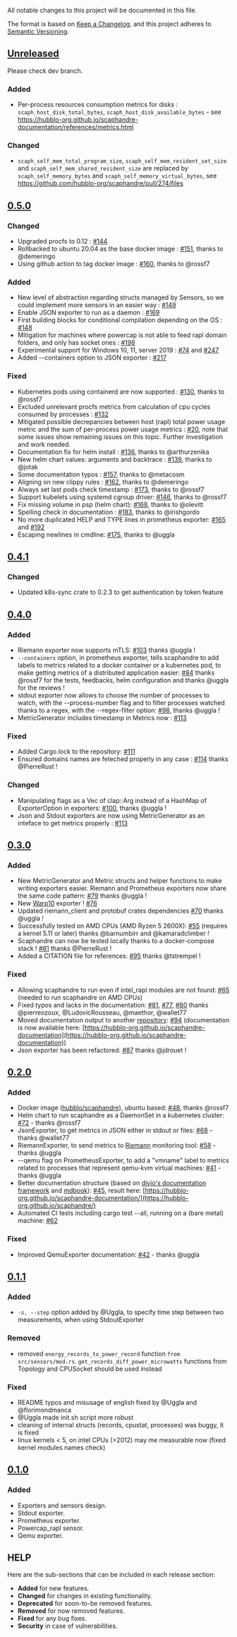 All notable changes to this project will be documented in this file.

The format is based on [Keep a Changelog](https://keepachangelog.com/en/1.0.0/),
and this project adheres to [Semantic Versioning](https://semver.org/spec/v2.0.0.html).

## [Unreleased](https://github.com/hubblo-org/scaphandre/commits/dev)

Please check dev branch.

### Added

- Per-process resources consumption metrics for disks : `scaph_host_disk_total_bytes`, `scaph_host_disk_available_bytes` - see https://hubblo-org.github.io/scaphandre-documentation/references/metrics.html

### Changed

- `scaph_self_mem_total_program_size`, `scaph_self_mem_resident_set_size` and `scaph_self_mem_shared_resident_size` are replaced by `scaph_self_memory_bytes` and `scaph_self_memory_virtual_bytes`, see https://github.com/hubblo-org/scaphandre/pull/274/files

## [0.5.0](https://github.com/hubblo-org/scaphandre/releases/tag/v0.5.0)

### Changed

- Upgraded procfs to 0.12 : [#144](https://github.com/hubblo-org/scaphandre/pull/144)
- Rollbacked to ubuntu 20.04 as the base docker image : [#151](https://github.com/hubblo-org/scaphandre/pull/151), thanks to @demeringo
- Using github action to tag docker image : [#160](https://github.com/hubblo-org/scaphandre/pull/160), thanks to @rossf7

### Added

- New level of abstraction regarding structs managed by Sensors, so we could implement more sensors in an easier way : [#149](https://github.com/hubblo-org/scaphandre/pull/149)
- Enable JSON exporter to run as a daemon : [#169](https://github.com/hubblo-org/scaphandre/issues/169)
- First building blocks for conditional compilation depending on the OS : [#148](https://github.com/hubblo-org/scaphandre/pull/148)
- Mitigation for machines where powercap is not able to feed rapl domain folders, and only has socket ones : [#198](https://github.com/hubblo-org/scaphandre/pull/198)
- Experimental support for Windows 10, 11, server 2019 : [#74](https://github.com/hubblo-org/scaphandre/issues/74) and [#247](https://github.com/hubblo-org/scaphandre/issues/247)
- Added --containers option to JSON exporter : [#217](https://github.com/hubblo-org/scaphandre/issues/217)

### Fixed

- Kubernetes pods using containerd are now supported : [#130](https://github.com/hubblo-org/scaphandre/pull/130), thanks to @rossf7
- Excluded unrelevant procfs metrics from calculation of cpu cycles consumed by processes : [#132](https://github.com/hubblo-org/scaphandre/pull/132)
- Mitigated possible decrepancies between host (rapl) total power usage metric and the sum of per-process power usage metrics : [#20](https://github.com/hubblo-org/scaphandre/issues/20), note that some issues show remaining issues on this topic. Further investigation and work needed.
- Documentation fix for helm install : [#136](https://github.com/hubblo-org/scaphandre/pull/136), thanks to @arthurzenika
- New helm chart values: arguments and backtrace : [#139](https://github.com/hubblo-org/scaphandre/pull/139), thanks to @jotak
- Some documentation typos : [#157](https://github.com/hubblo-org/scaphandre/pull/157), thanks to @metacosm
- Aligning on new clippy rules : [#162](https://github.com/hubblo-org/scaphandre/pull/162), thanks to @demeringo
- Always set last pods check timestamp : [#173](https://github.com/hubblo-org/scaphandre/pull/173), thanks to @rossf7
- Support kubelets using systemd cgroup driver: [#146](https://github.com/hubblo-org/scaphandre/pull/146), thanks to @rossf7
- Fix missing volume in psp (helm chart): [#168](https://github.com/hubblo-org/scaphandre/pull/168), thanks to @olevitt
- Spelling check in documentation : [#183](https://github.com/hubblo-org/scaphandre/pull/183), thanks to @irishgordo
- No more duplicated HELP and TYPE lines in prometheus exporter: [#165](https://github.com/hubblo-org/scaphandre/issues/165) and [#192](https://github.com/hubblo-org/scaphandre/pull/192)
- Escaping newlines in cmdline: [#175](https://github.com/hubblo-org/scaphandre/issues/175), thanks to @uggla

## [0.4.1](https://github.com/hubblo-org/scaphandre/releases/tag/v0.4.0)

### Changed

- Updated k8s-sync crate to 0.2.3 to get authentication by token feature

## [0.4.0](https://github.com/hubblo-org/scaphandre/releases/tag/v0.4.0)

### Added

- Riemann exporter now supports mTLS: [#103](https://github.com/hubblo-org/scaphandre/pull/103) thanks @uggla !
- `--containers` option, in prometheus exporter, tells scaphandre to add labels to metrics related to a docker container or a kubernetes pod, to make getting metrics of a distributed application easier: [#84](https://github.com/hubblo-org/scaphandre/pull/109) thanks @rossf7 for the tests, feedbacks, helm configuration and thanks @uggla for the reviews !
- stdout exporter now allows to choose the number of processes to watch, with the --process-number flag and to filter processes watched thanks to a regex, with the --regex-filter option: [#98](https://github.com/hubblo-org/scaphandre/pull/98), thanks @uggla !
- MetricGenerator includes timestamp in Metrics now : [#113](https://github.com/hubblo-org/scaphandre/pull/113)

### Fixed

- Added Cargo.lock to the repository: [#111](https://github.com/hubblo-org/scaphandre/issues/111)
- Ensured domains names are feteched properly in any case : [#114](https://github.com/hubblo-org/scaphandre/pull/114) thanks @PierreRust !

### Changed

- Manipulating flags as a Vec of clap::Arg instead of a HashMap of ExporterOption in exporters: [#100](https://github.com/hubblo-org/scaphandre/pull/100), thanks @uggla !
- Json and Stdout exporters are now using MetricGenerator as an inteface to get metrics properly : [#113](https://github.com/hubblo-org/scaphandre/pull/113)

## [0.3.0](https://github.com/hubblo-org/scaphandre/releases/tag/v0.3.0)

### Added

- New MetricGenerator and Metric structs and helper functions to make writing exporters easier. Riemann and Prometheus exporters now share the same code pattern: [#79](https://github.com/hubblo-org/scaphandre/pull/79) thanks @uggla !
- New [Warp10](https://warp10.io/) exporter ! [#76](https://github.com/hubblo-org/scaphandre/pull/76)
- Updated riemann_client and protobuf crates dependencies [#70](https://github.com/hubblo-org/scaphandre/pull/70/files) thanks @uggla !
- Successfully tested on AMD CPUs (AMD Ryzen 5 2600X): [#55](https://github.com/hubblo-org/scaphandre/issues/55) (requires a kernel 5.11 or later) thanks @barnumbirr and @kamaradclimber !
- Scaphandre can now be tested locally thanks to a docker-compose stack ! [#61](https://github.com/hubblo-org/scaphandre/pull/61) thanks @PierreRust !
- Added a CITATION file for references: [#95](https://github.com/hubblo-org/scaphandre/issues/95) thanks @tstrempel !

### Fixed

- Allowing scaphandre to run even if intel_rapl modules are not found: [#65](https://github.com/hubblo-org/scaphandre/pull/65) (needed to run scaphandre on AMD CPUs)
- Fixed typos and lacks in the documentation: [#81](https://github.com/hubblo-org/scaphandre/pull/81), [#77](https://github.com/hubblo-org/scaphandre/pull/77), [#80](https://github.com/hubblo-org/scaphandre/issues/80) thanks @pierreozoux, @LudovicRousseau, @maethor, @wallet77
- Moved documentation output to another [repository](https://github.com/hubblo-org/scaphandre-documentation): [#94](https://github.com/hubblo-org/scaphandre/pull/94) (documentation is now available here: [https://hubblo-org.github.io/scaphandre-documentation](https://hubblo-org.github.io/scaphandre-documentation))
- Json exporter has been refactored: [#87](https://github.com/hubblo-org/scaphandre/pull/87) thanks @jdrouet !

## [0.2.0](https://github.com/hubblo-org/scaphandre/releases/tag/v0.2.0)

### Added

- Docker image ([hubblo/scaphandre](https://hub.docker.com/r/hubblo/scaphandre)), ubuntu based: [#48](https://github.com/hubblo-org/scaphandre/pull/48), thanks @rossf7
- Helm chart to run scaphandre as a DaemonSet in a kubernetes cluster: [#72](https://github.com/hubblo-org/scaphandre/pull/72) - thanks @rossf7
- JsonExporter, to get metrics in JSON either in stdout or files: [#68](https://github.com/hubblo-org/scaphandre/pull/68) - thanks @wallet77
- RiemannExporter, to send metrics to [Riemann](http://riemann.io) monitoring tool: [#58](https://github.com/hubblo-org/scaphandre/pull/58) - thanks @uggla
- --qemu flag on PrometheusExporter, to add a "vmname" label to metrics related to processes that represent qemu-kvm virtual machines: [#41](https://github.com/hubblo-org/scaphandre/pull/41) - thanks @uggla
- Better documentation structure (based on [divio's documentation framework](https://documentation.divio.com/) and [mdbook](https://rust-lang.github.io/mdBook/)): [#45](https://github.com/hubblo-org/scaphandre/pull/45), result here:  [https://hubblo-org.github.io/scaphandre-documentation/](https://hubblo-org.github.io/scaphandre/)
- Automated CI tests including cargo test --all, running on a (bare metal) machine: [#62](https://github.com/hubblo-org/scaphandre/pull/62)

### Fixed

- Improved QemuExporter documentation: [#42](https://github.com/hubblo-org/scaphandre/pull/42) - thanks @uggla

## [0.1.1](https://github.com/hubblo-org/scaphandre/releases/tag/v0.1.1)

### Added

- `-s, --step` option added by @Uggla, to specify time step between two measurements, when using StdoutExporter

### Removed

- removed `energy_records_to_power_record` function `from src/sensors/mod.rs`. `get_records_diff_power_microwatts` functions from Topology and CPUSocket should be used instead

### Fixed

- README typos and misusage of english fixed by @Uggla and @florimondmanca
- @Uggla made init.sh script more robust
- cleaning of internal structs (records, cpustat, processes) was buggy, it is fixed
- linux kernels < 5, on intel CPUs (>2012) may me measurable now (fixed kernel modules names check)


## [0.1.0](https://github.com/hubblo-org/scaphandre/releases/tag/v0.1.0)

### Added

- Exporters and sensors design.
- Stdout exporter.
- Prometheus exporter.
- Powercap_rapl sensor.
- Qemu exporter.

## HELP

Here are the sub-sections that can be included in each release section:

- **Added** for new features.
- **Changed** for changes in existing functionality.
- **Deprecated** for soon-to-be removed features.
- **Removed** for now removed features.
- **Fixed** for any bug fixes.
- **Security** in case of vulnerabilities.
